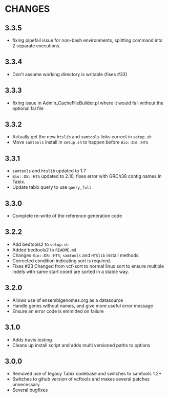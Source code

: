 # CHANGES

## 3.3.5

* fixing pipefail issue for non-bash environments, splitting command into 2 separate executions.

## 3.3.4

* Don't assume working directory is writable (fixes #33)

## 3.3.3

* fixing issue in Admin_CacheFileBuilder.pl where it would fail without the optional fai file

## 3.3.2

* Actually get the new `htslib` and `samtools` links correct in `setup.sh`
* Move `samtools` install in `setup.sh` to happen before `Bio::DB::HTS`

## 3.3.1

* `samtools` and `htslib` updated to 1.7
* `Bio::DB::HTS` updated to 2.10, fixes error with GRCh38 contig names in Tabix.
* Update tabix query to use `query_full`

## 3.3.0

* Complete re-write of the reference generation code

## 3.2.2

* Add bedtools2 to `setup.sh`
* Added bedtools2 to `README.md`
* Changes `Bio::DB::HTS`, `samtools` and `HTSlib` install methods.
* Corrected condition indicating sort is required.
* Fixes #23 Changed from vcf-sort to normal linux sort to ensure multiple indels with
same start coord are sorted in a stable way.

## 3.2.0

* Allows use of ensemblgenomes.org as a datasource
* Handle genes without names, and give more useful error message
* Ensure an error code is emmitted on failure

## 3.1.0

* Adds travis testing
* Cleans up install script and adds multi versioned paths to options

## 3.0.0

* Removed use of legacy Tabix codebase and switches to samtools 1.2+
* Switches to gihub version of vcftools and makes several patches unnecessary
* Several bugfixes
